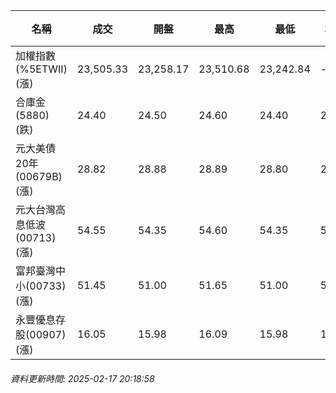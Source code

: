 | 名稱 | 成交 | 開盤 | 最高 | 最低 | 均價 | 成交金額(億) | 昨收 | 漲跌幅 | 漲跌 | 總量 | 昨量 | 振幅 |
| -------- | -------- | -------- | -------- |-------- | -------- | -------- |-------- |-------- |-------- | -------- | -------- |-------- |
|加權指數(%5ETWII) (漲)|23,505.33|23,258.17|23,510.68|23,242.84|-|3,641.88|23,152.61|1.52%|352.72|7,302,563|0|1.16%|
|合庫金(5880) (跌)|24.40|24.50|24.60|24.40|24.50|2.30|24.45|0.20%|0.05|9,388|7,417|0.82%|
|元大美債20年(00679B) (漲)|28.82|28.88|28.89|28.80|28.84|11.30|28.81|0.03%|0.01|39,165|49,221|0.31%|
|元大台灣高息低波(00713) (漲)|54.55|54.35|54.60|54.35|54.51|5.77|54.15|0.74%|0.40|10,583|9,528|0.46%|
|富邦臺灣中小(00733) (漲)|51.45|51.00|51.65|51.00|51.53|0.626|50.70|1.48%|0.75|1,214|1,637|1.28%|
|永豐優息存股(00907) (漲)|16.05|15.98|16.09|15.98|16.05|0.553|15.91|0.88%|0.14|3,447|3,279|0.69%|
###### 資料更新時間: 2025-02-17 20:18:58